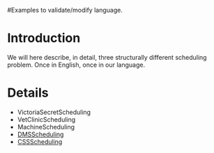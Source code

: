 #Examples to validate/modify language.

# Introduction #

We will here describe, in detail, three structurally different scheduling problem. Once in English, once in our language.


# Details #

  * VictoriaSecretScheduling
  * VetClinicScheduling
  * MachineScheduling
  * [DMSScheduling](DMSScheduling.md)
  * [CSSScheduling](CSSScheduling.md)